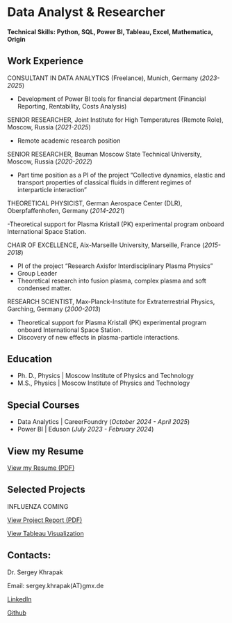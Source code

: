 # Data Analyst & Researcher

#### Technical Skills: Python, SQL, Power BI, Tableau, Excel, Mathematica, Origin

## Work Experience

CONSULTANT IN DATA ANALYTICS (Freelance), Munich, Germany (_2023-2025_)
 - Development of Power BI tools for financial department (Financial 
Reporting, Rentability, Costs Analysis)

SENIOR RESEARCHER, Joint Institute for High 
Temperatures (Remote Role), Moscow, Russia (_2021-2025_)
- Remote academic research position

SENIOR RESEARCHER, Bauman Moscow State Technical 
University, Moscow, Russia (_2020-2022_)
- Part time position as a PI of the project “Collective dynamics, 
elastic and transport properties of classical fluids in different 
regimes of interparticle interaction”

THEORETICAL PHYSICIST, German Aerospace Center (DLR), Oberpfaffenhofen, Germany (_2014-2021_)

-Theoretical support for Plasma Kristall (PK) experimental program 
onboard International Space Station. 

CHAIR OF EXCELLENCE, Aix-Marseille University, Marseille, France (_2015-2018_)

- PI of the project “Research Axisfor Interdisciplinary Plasma Physics”
- Group Leader
- Theoretical research into fusion plasma, complex plasma and soft condensed matter. 

RESEARCH SCIENTIST, Max-Planck-Institute for Extraterrestrial Physics, Garching, Germany (_2000-2013_)

- Theoretical support for Plasma Kristall (PK) experimental program 
onboard International Space Station.
- Discovery of new effects in plasma-particle interactions.

## Education
 
- Ph. D., Physics |  Moscow Institute of Physics and Technology
- M.S., Physics   |  Moscow Institute of Physics and Technology


## Special Courses

- Data Analytics | CareerFoundry (_October 2024 - April 2025_)
- Power BI       |      Eduson (_July 2023 - February 2024_)

## View my Resume

[View my Resume (PDF)](Assets/CV_Khrapak_Apr2025_DA.pdf)

## Selected Projects

INFLUENZA COMING

[View Project Report (PDF)](Assets/CaseStudy.pdf)

[View Tableau Visualization](https://public.tableau.com/app/profile/sergey.khrapak/viz/InfluenzaComing_Published/InfluenzaComing?publish=yes)

  
## Contacts: 

Dr. Sergey Khrapak

Email: sergey.khrapak(AT)gmx.de

[LinkedIn](https://www.linkedin.com/in/sergeykhrapak)

[Github](https://github.com/skhrapak)



